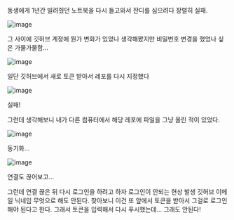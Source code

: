 동생에게 1년간 빌려줬던 노트북을 다시 들고와서 잔디를 심으려다 장렬히 실패.

![image](https://user-images.githubusercontent.com/49031232/149354161-2dd03b05-0e6c-4f0b-8709-dbf66103b1da.png)

그 사이에 깃허브 계정에 뭔가 변화가 있었나 생각해봤지만 비밀번호 변경을 했었나 싶은 가물가물함...

![image](https://user-images.githubusercontent.com/49031232/149354737-4e5124c7-1239-44a7-882f-7aeb92ea45e8.png)

일단 깃허브에서 새로 토큰 받아서 레포를 다시 지정했다

![image](https://user-images.githubusercontent.com/49031232/149354935-fec64d22-e179-457e-967c-0655c25bac2a.png)

실패!

그런데 생각해보니 내가 다른 컴퓨터에서 해당 레포에 파일을 그냥 올린 적이 있었다.

![image](https://user-images.githubusercontent.com/49031232/149356108-7f1ced35-8391-4661-bf12-c784fe214168.png)

동기화...

![image](https://user-images.githubusercontent.com/49031232/149358988-20772ec5-a88c-445d-879f-489b87404dd1.png)

연결도 끊어보고...

그런데 연결 끊은 뒤 다시 로그인을 하려고 하자 로그인이 안되는 현상 발생
깃허브 이메일 닉네임 무엇으로 해도 안된다.
찾아보니 이건 또 앞에서 토큰을 받아서 그걸로 로그인해야 된다고 한다.
그래서 토큰을 입력해서 다시 푸시했는데... 그래도 안된다!
